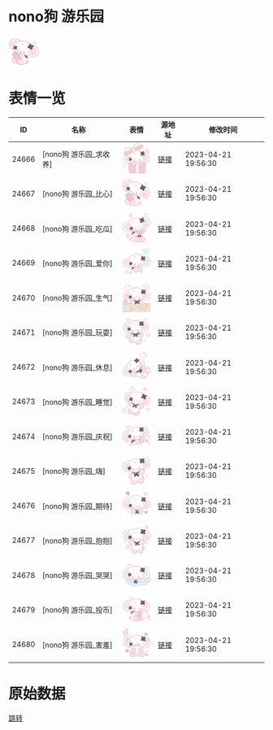 # nono狗 游乐园

<img src="./cover.png" height="60" alt="cover" />

# 表情一览

|ID|名称|表情|源地址|修改时间|
|----|----|----|----|----|
|24666|[nono狗 游乐园_求收养]|<img src="./pic/024666_%5Bnono狗 游乐园_求收养%5D.png" height="60" alt="求收养"/>|[链接](https://i0.hdslb.com/bfs/garb/ac04f6f15b57dfedf9b6a0e0975c97b43763c585.png)|2023-04-21 19:56:30|
|24667|[nono狗 游乐园_比心]|<img src="./pic/024667_%5Bnono狗 游乐园_比心%5D.png" height="60" alt="比心"/>|[链接](https://i0.hdslb.com/bfs/garb/041d5e42a6c10d09e3acd16e7d57c1aa330bca74.png)|2023-04-21 19:56:30|
|24668|[nono狗 游乐园_吃瓜]|<img src="./pic/024668_%5Bnono狗 游乐园_吃瓜%5D.png" height="60" alt="吃瓜"/>|[链接](https://i0.hdslb.com/bfs/garb/52b2aaab585c146087c2c040017969ac2178b3c1.png)|2023-04-21 19:56:30|
|24669|[nono狗 游乐园_爱你]|<img src="./pic/024669_%5Bnono狗 游乐园_爱你%5D.png" height="60" alt="爱你"/>|[链接](https://i0.hdslb.com/bfs/garb/b1302b1981327a4f469972bdac500f2f7e176980.png)|2023-04-21 19:56:30|
|24670|[nono狗 游乐园_生气]|<img src="./pic/024670_%5Bnono狗 游乐园_生气%5D.png" height="60" alt="生气"/>|[链接](https://i0.hdslb.com/bfs/garb/b4810457b342deee3053a1ee49b049148549335e.png)|2023-04-21 19:56:30|
|24671|[nono狗 游乐园_玩耍]|<img src="./pic/024671_%5Bnono狗 游乐园_玩耍%5D.png" height="60" alt="玩耍"/>|[链接](https://i0.hdslb.com/bfs/garb/8cbedc7897e75afe74246a99f12386e25deee3f1.png)|2023-04-21 19:56:30|
|24672|[nono狗 游乐园_休息]|<img src="./pic/024672_%5Bnono狗 游乐园_休息%5D.png" height="60" alt="休息"/>|[链接](https://i0.hdslb.com/bfs/garb/56724bb297e5da77181fa6d1b24bfe634b461108.png)|2023-04-21 19:56:30|
|24673|[nono狗 游乐园_睡觉]|<img src="./pic/024673_%5Bnono狗 游乐园_睡觉%5D.png" height="60" alt="睡觉"/>|[链接](https://i0.hdslb.com/bfs/garb/85459d6664637264583ce99153aa7e6cf90463f8.png)|2023-04-21 19:56:30|
|24674|[nono狗 游乐园_庆祝]|<img src="./pic/024674_%5Bnono狗 游乐园_庆祝%5D.png" height="60" alt="庆祝"/>|[链接](https://i0.hdslb.com/bfs/garb/819ad0f099d003a8c57f4fb9af71441e979cea68.png)|2023-04-21 19:56:30|
|24675|[nono狗 游乐园_嗨]|<img src="./pic/024675_%5Bnono狗 游乐园_嗨%5D.png" height="60" alt="嗨"/>|[链接](https://i0.hdslb.com/bfs/garb/2b2e26dfef79ecfdb8cabae041ec9049a2410a76.png)|2023-04-21 19:56:30|
|24676|[nono狗 游乐园_期待]|<img src="./pic/024676_%5Bnono狗 游乐园_期待%5D.png" height="60" alt="期待"/>|[链接](https://i0.hdslb.com/bfs/garb/b9a97cb7e8be0c5528e800647ea0d9abc9507dae.png)|2023-04-21 19:56:30|
|24677|[nono狗 游乐园_抱抱]|<img src="./pic/024677_%5Bnono狗 游乐园_抱抱%5D.png" height="60" alt="抱抱"/>|[链接](https://i0.hdslb.com/bfs/garb/7e0f80e2cd05ec96b400dcfc8e60600ce7f4620e.png)|2023-04-21 19:56:30|
|24678|[nono狗 游乐园_哭哭]|<img src="./pic/024678_%5Bnono狗 游乐园_哭哭%5D.png" height="60" alt="哭哭"/>|[链接](https://i0.hdslb.com/bfs/garb/f64e354b92617517b6368147bafdc21296745bf9.png)|2023-04-21 19:56:30|
|24679|[nono狗 游乐园_投币]|<img src="./pic/024679_%5Bnono狗 游乐园_投币%5D.png" height="60" alt="投币"/>|[链接](https://i0.hdslb.com/bfs/garb/f258cd65d4ef3ad1d12890ae9bcc355e66c0bf9c.png)|2023-04-21 19:56:30|
|24680|[nono狗 游乐园_害羞]|<img src="./pic/024680_%5Bnono狗 游乐园_害羞%5D.png" height="60" alt="害羞"/>|[链接](https://i0.hdslb.com/bfs/garb/56b121cc36b6e7064bbe83e4a023b4564f1861c8.png)|2023-04-21 19:56:30|

# 原始数据

[跳转](./raw.json)

